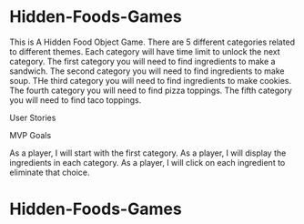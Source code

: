 # Hidden-Foods-Games

This is A Hidden Food Object Game. There are 5 different categories related to different themes. Each category will have time limit to unlock the next category. The first category you will need to find ingredients to make a sandwich. The second category you will need to find ingredients to make soup. THe third category you will need to find ingredients to make cookies. The fourth category you will need to find pizza toppings. The fifth category you will need to find taco toppings.

User Stories

MVP Goals 

As a player, I will start with the first category.
As a player, I will display the ingredients in each category.
As a player, I will click on each ingredient to eliminate that choice.
# Hidden-Foods-Games
